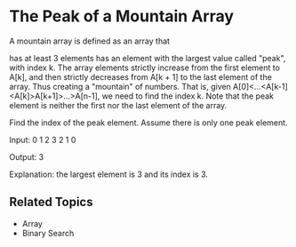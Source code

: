 # The Peak of a Mountain Array

A mountain array is defined as an array that

has at least 3 elements
has an element with the largest value called "peak", with index k. The array elements strictly increase from the first
element to A[k], and then strictly decreases from A[k + 1] to the last element of the array. Thus creating a "mountain"
of numbers.
That is, given A[0]<...<A[k-1]<A[k]>A[k+1]>...>A[n-1], we need to find the index k. Note that the peak element is
neither the first nor the last element of the array.

Find the index of the peak element. Assume there is only one peak element.

Input: 0 1 2 3 2 1 0

Output: 3

Explanation: the largest element is 3 and its index is 3.

## Related Topics

- Array
- Binary Search
